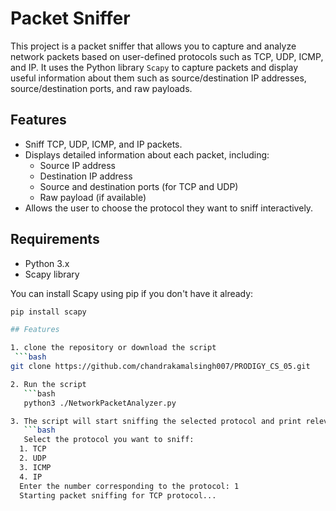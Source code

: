 # Packet Sniffer

This project is a packet sniffer that allows you to capture and analyze network packets based on user-defined protocols such as TCP, UDP, ICMP, and IP. It uses the Python library `Scapy` to capture packets and display useful information about them such as source/destination IP addresses, source/destination ports, and raw payloads.

## Features

- Sniff TCP, UDP, ICMP, and IP packets.
- Displays detailed information about each packet, including:
  - Source IP address
  - Destination IP address
  - Source and destination ports (for TCP and UDP)
  - Raw payload (if available)
- Allows the user to choose the protocol they want to sniff interactively.

## Requirements

- Python 3.x
- Scapy library

You can install Scapy using pip if you don't have it already:

```bash
pip install scapy

## Features

1. clone the repository or download the script
 ```bash
git clone https://github.com/chandrakamalsingh007/PRODIGY_CS_05.git

2. Run the script
   ```bash
   python3 ./NetworkPacketAnalyzer.py

3. The script will start sniffing the selected protocol and print relevant packet information in the terminal.
   ```bash
   Select the protocol you want to sniff:
  1. TCP
  2. UDP
  3. ICMP
  4. IP
  Enter the number corresponding to the protocol: 1
  Starting packet sniffing for TCP protocol...

